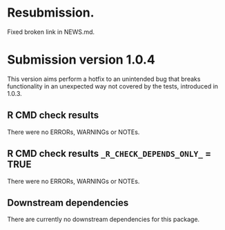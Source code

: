 # Resubmission.
Fixed broken link in NEWS.md.

# Submission version 1.0.4
This version aims perform a hotfix to an unintended bug that breaks functionality in an unexpected way not covered by the tests, introduced in 1.0.3.

## R CMD check results
There were no ERRORs, WARNINGs or NOTEs. 

## R CMD check results `_R_CHECK_DEPENDS_ONLY_` = TRUE
There were no ERRORs, WARNINGs or NOTEs.

## Downstream dependencies
There are currently no downstream dependencies for this package.
